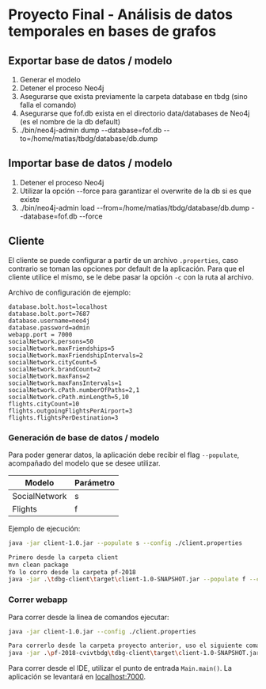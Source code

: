 # Proyecto Final - Análisis de datos temporales en bases de grafos

## Exportar base de datos / modelo

1. Generar el modelo
2. Detener el proceso Neo4j
3. Asegurarse que exista previamente la carpeta database en tbdg (sino falla el comando)
4. Asegurarse que fof.db exista en el directorio data/databases de Neo4j (es el nombre de la db default)
5. ./bin/neo4j-admin dump --database=fof.db --to=/home/matias/tbdg/database/db.dump


## Importar base de datos / modelo

1. Detener el proceso Neo4j
2. Utilizar la opción --force para garantizar el overwrite de la db si es que existe
3. ./bin/neo4j-admin load --from=/home/matias/tbdg/database/db.dump --database=fof.db --force

## Cliente

El cliente se puede configurar a partir de un archivo `.properties`, caso contrario se toman las opciones por default
de la aplicación. Para que el cliente utilice el mismo, se le debe pasar la opción `-c` con la ruta al archivo.

Archivo de configuración de ejemplo:
```properties
database.bolt.host=localhost
database.bolt.port=7687
database.username=neo4j
database.password=admin
webapp.port = 7000
socialNetwork.persons=50
socialNetwork.maxFriendships=5
socialNetwork.maxFriendshipIntervals=2
socialNetwork.cityCount=5
socialNetwork.brandCount=2
socialNetwork.maxFans=2
socialNetwork.maxFansIntervals=1
socialNetwork.cPath.numberOfPaths=2,1
socialNetwork.cPath.minLength=5,10
flights.cityCount=10
flights.outgoingFlightsPerAirport=3
flights.flightsPerDestination=3
```

### Generación de base de datos / modelo

Para poder generar datos, la aplicación debe recibir el flag `--populate`, acompañado del modelo que se desee utilizar.

| Modelo  |  Parámetro |
|---|---|
|  SocialNetwork |  s |
| Flights  | f |

Ejemplo de ejecución:
```bash
java -jar client-1.0.jar --populate s --config ./client.properties

Primero desde la carpeta client
mvn clean package
Yo lo corro desde la carpeta pf-2018
java -jar .\tdbg-client\target\client-1.0-SNAPSHOT.jar --populate f --config .\config.properties
```

### Correr webapp

Para correr desde la linea de comandos ejecutar:

```bash
java -jar client-1.0.jar --config ./client.properties

Para correrlo desde la carpeta proyecto anterior, uso el siguiente comando
java -jar .\pf-2018-cvivtbdg\tdbg-client\target\client-1.0-SNAPSHOT.jar --config .\pf-2018-cvivtbdg\config.properties
```

Para correr desde el IDE, utilizar el punto de entrada `Main.main()`. La aplicación se levantará en <localhost:7000>.
